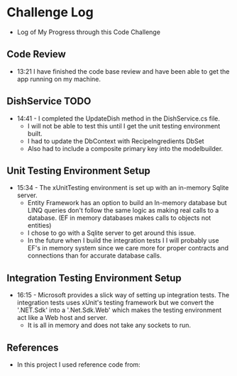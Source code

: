 # Challenge Log
- Log of My Progress through this Code Challenge

## Code Review
- 13:21 I have finished the code base review and have been able to get the app running on my machine.

## DishService TODO
- 14:41 - I completed the UpdateDish method in the DishService.cs file. 
    - I will not be able to test this until I get the unit testing environment built.
    - I had to update the DbContext with RecipeIngredients DbSet
    - Also had to include a composite primary key into the modelbuilder.

## Unit Testing Environment Setup
- 15:34 - The xUnitTesting environment is set up with an in-memory Sqlite server.
    - Entity Framework has an option to build an In-memory database but LINQ queries don't follow the same logic as making real calls to a database. (EF in memory databases makes calls to objects not entities)
    - I chose to go with a Sqlite server to get around this issue.
    - In the future when I build the integration tests I I will probably use EF's in memory system since we care more for proper contracts and connections than for accurate database calls.

## Integration Testing Environment Setup
- 16:15 - Microsoft provides a slick way of setting up integration tests. The integration tests uses xUnit's testing framework but we convert the '.NET.Sdk' into a '.Net.Sdk.Web' which makes the testing environment act like a Web host and server. 
    - It is all in memory and does not take any sockets to run.    


## References
- In this project I used reference code from:
